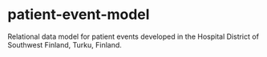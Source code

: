 # patient-event-model
Relational data model for patient events developed in the Hospital District of Southwest Finland, Turku, Finland.
